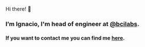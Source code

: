 Hi there! 👋 

### I’m **Ignacio**, I'm head of engineer at [@bcilabs](http://github.com/bcilabs).

#### If you want to contact me you can find me [here](https://ignaciogomeze.com).
